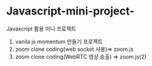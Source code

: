 # Javascript-mini-project-
Javascript 활용 미니 프로젝트 
1. vanila js momentum 만들기 프로젝트 
2. zoom clone coding(web socket 사용)=> zoom.js
3. zoom clone coding(WebRTC 영상 송출) => zoom.js(2)
